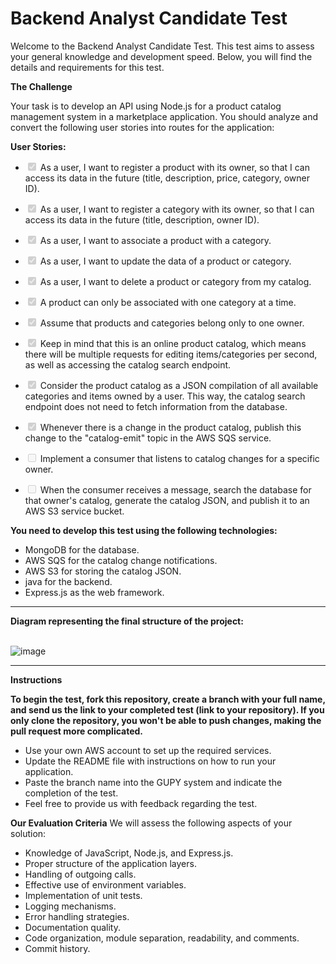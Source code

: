 <h1>Backend Analyst Candidate Test</h1>

Welcome to the Backend Analyst Candidate Test. This test aims to assess your general knowledge and development speed. Below, you will find the details and requirements for this test.


<strong>The Challenge</strong>

Your task is to develop an API using Node.js for a product catalog management system in a marketplace application. You should analyze and convert the following user stories into routes for the application:

<strong>User Stories:</strong>

+ <input type="checkbox" disabled checked /> As a user, I want to register a product with its owner, so that I can access its data in the future (title, description, price, category, owner ID).
+ <input type="checkbox" disabled checked /> As a user, I want to register a category with its owner, so that I can access its data in the future (title, description, owner ID).
+ <input type="checkbox" disabled checked /> As a user, I want to associate a product with a category.
+ <input type="checkbox" disabled checked /> As a user, I want to update the data of a product or category.
+ <input type="checkbox" disabled checked /> As a user, I want to delete a product or category from my catalog.
+ <input type="checkbox" disabled checked /> A product can only be associated with one category at a time.
+ <input type="checkbox" disabled checked /> Assume that products and categories belong only to one owner.

+ <input type="checkbox" disabled checked /> Keep in mind that this is an online product catalog, which means there will be multiple requests for editing items/categories per second, as well as accessing the catalog search endpoint.
+ <input type="checkbox" disabled checked /> Consider the product catalog as a JSON compilation of all available categories and items owned by a user. This way, the catalog search endpoint does not need to fetch information from the database.
+ <input type="checkbox" disabled checked /> Whenever there is a change in the product catalog, publish this change to the "catalog-emit" topic in the AWS SQS service.
+ <input type="checkbox" disabled /> Implement a consumer that listens to catalog changes for a specific owner.
+ <input type="checkbox" disabled /> When the consumer receives a message, search the database for that owner's catalog, generate the catalog JSON, and publish it to an AWS S3 service bucket.

<strong>You need to develop this test using the following technologies:</strong>

- MongoDB for the database.
- AWS SQS for the catalog change notifications.
- AWS S3 for storing the catalog JSON.
- java for the backend.
- Express.js as the web framework.

<hr>
<strong>Diagram representing the final structure of the project:</strong> <br><br>

![image](https://github.com/githubanotaai/new-test-backend-nodejs/assets/52219768/504ba448-f128-41db-ae86-18dc19c0dc9d)



<hr>

<strong>Instructions</strong>

<strong>To begin the test, fork this repository, create a branch with your full name, and send us the link to your completed test (link to your repository). If you only clone the repository, you won't be able to push changes, making the pull request more complicated.</strong>
- Use your own AWS account to set up the required services.
- Update the README file with instructions on how to run your application.
- Paste the branch name into the GUPY system and indicate the completion of the test.
- Feel free to provide us with feedback regarding the test.

<strong>Our Evaluation Criteria</strong>
We will assess the following aspects of your solution:

- Knowledge of JavaScript, Node.js, and Express.js.
- Proper structure of the application layers.
- Handling of outgoing calls.
- Effective use of environment variables.
- Implementation of unit tests.
- Logging mechanisms.
- Error handling strategies.
- Documentation quality.
- Code organization, module separation, readability, and comments.
- Commit history.